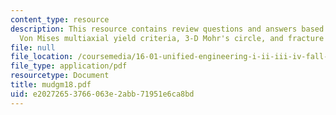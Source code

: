 ```yaml
---
content_type: resource
description: This resource contains review questions and answers based on Tresca and
  Von Mises multiaxial yield criteria, 3-D Mohr's circle, and fracture mechanics.
file: null
file_location: /coursemedia/16-01-unified-engineering-i-ii-iii-iv-fall-2005-spring-2006/e20272653766063e2abb71951e6ca8bd_mudgm18.pdf
file_type: application/pdf
resourcetype: Document
title: mudgm18.pdf
uid: e2027265-3766-063e-2abb-71951e6ca8bd
---
```

